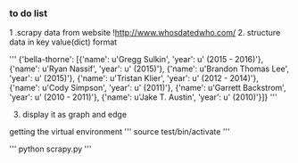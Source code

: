 ###  to do list


1 .scrapy data from website !http://www.whosdatedwho.com/
2. structure data in key value(dict) format

'''
{'bella-thorne': [{'name': u'Gregg Sulkin', 'year': u' (2015 - 2016)'}, {'name': u'Ryan Nassif', 'year': u' (2015)'}, {'name': u'Brandon Thomas Lee', 'year': u' (2015)'}, {'name': u'Tristan Klier', 'year': u' (2012 - 2014)'}, {'name': u'Cody Simpson', 'year': u' (2011)'}, {'name': u'Garrett Backstrom', 'year': u' (2010 - 2011)'}, {'name': u'Jake T. Austin', 'year': u' (2010)'}]}
'''

3. display it as graph and edge 
 


getting the virtual environment
'''
 source test/bin/activate
'''

'''
python scrapy.py
'''

